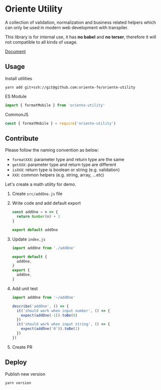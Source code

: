 # Oriente Utility

A collection of validation, normalization and business related helpers which can only be used in modern web development with transpiler.

This library is for internal use, it has **no babel** and **no terser**, therefore it will not compatible to all kinds of usage.

[Document](#)

## Usage

Install utilities

```
yarn add git+ssh://git@github.com:oriente-fe/oriente-utility
```

ES Module

```js
import { formatMobile } from 'oriente-utility'
```

CommonJS

```js
const { formatMobile } = require('oriente-utility')
```

## Contribute

Please follow the naming convention as below:

- `formatXXX`: parameter type and return type are the same
- `getXXX`: parameter type and return type are different
- `isXXX`: return type is boolean or string (e.g. validation)
- `XXX`: common helpers (e.g. string, array, ...etc)

Let's create a math utility for demo.

1. Create `src/addOne.js` file
1. Write code and add default export

   ```js
   const addOne = n => {
     return Number(n) + 1
   }

   export default addOne
   ```
1. Update `index.js`

   ```js
   import addOne from './addOne'

   export default {
     addOne,
   }
   export {
     addOne,
   }
   ```
1. Add unit test

   ```js
   import addOne from '~/addOne'

   describe('addOne', () => {
     it('should work when input number', () => {
       expect(addOne(-1)).toBe(0)
     })
     it('should work when input string', () => {
       expect(addOne('0')).toBe(1)
     })
   })
   ```
1. Create PR

## Deploy

Publish new version

```
yarn version
```
